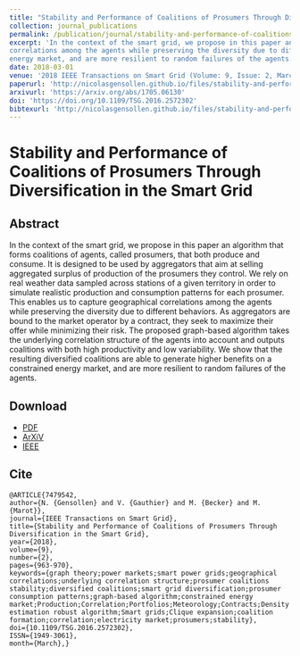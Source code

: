 ```yaml
---
title: "Stability and Performance of Coalitions of Prosumers Through Diversification in the Smart Grid"
collection: journal_publications
permalink: /publication/journal/stability-and-performance-of-coalitions-of-prosumers-through-diversification-in-the-smart-grid
excerpt: 'In the context of the smart grid, we propose in this paper an algorithm that forms coalitions of agents, called prosumers, that both produce and consume. It is designed to be used by aggregators that aim at selling aggregated surplus of production of the prosumers they control. We rely on real weather data sampled across stations of a given territory in order to simulate realistic production and consumption patterns for each prosumer. This enables us to capture geographical
correlations among the agents while preserving the diversity due to different behaviors. As aggregators are bound to the market operator by a contract, they seek to maximize their offer while minimizing their risk. The proposed graph-based algorithm takes the underlying correlation structure of the agents into account and outputs coalitions with both high productivity and low variability. We show that the resulting diversified coalitions are able to generate higher benefits on a constrained
energy market, and are more resilient to random failures of the agents.'
date: 2018-03-01
venue: '2018 IEEE Transactions on Smart Grid (Volume: 9, Issue: 2, March 2018)'
paperurl: 'http://nicolasgensollen.github.io/files/stability-and-performance-of-coalitions-of-prosumers-through-diversification-in-the-smart-grid.pdf'
arxivurl: 'https://arxiv.org/abs/1705.06130'
doi: 'https://doi.org/10.1109/TSG.2016.2572302'
bibtexurl: 'http://nicolasgensollen.github.io/files/stability-and-performance-of-coalitions-of-prosumers-through-diversification-in-the-smart-grid.tex' 
---
```


# Stability and Performance of Coalitions of Prosumers Through Diversification in the Smart Grid

## Abstract

In the context of the smart grid, we propose in this paper an algorithm that forms coalitions of agents, called prosumers, that both produce and consume. It is designed to be used by aggregators that aim at selling aggregated surplus of production of the prosumers they control. We rely on real weather data sampled across stations of a given territory in order to simulate realistic production and consumption patterns for each prosumer. This enables us to capture geographical correlations among
the agents while preserving the diversity due to different behaviors. As aggregators are bound to the market operator by a contract, they seek to maximize their offer while minimizing their risk. The proposed graph-based algorithm takes the underlying correlation structure of the agents into account and outputs coalitions with both high productivity and low variability. We show that the resulting diversified coalitions are able to generate higher benefits on a constrained energy market, and
are more resilient to random failures of the agents.


## Download

- [PDF](http://nicolasgensollen.github.io/files/stability-and-performance-of-coalitions-of-prosumers-through-diversification-in-the-smart-grid.pdf)
- [ArXiV](https://arxiv.org/abs/1705.06130)
- [IEEE](https://ieeexplore.ieee.org/document/7479542)


## Cite

```
@ARTICLE{7479542, 
author={N. {Gensollen} and V. {Gauthier} and M. {Becker} and M. {Marot}}, 
journal={IEEE Transactions on Smart Grid}, 
title={Stability and Performance of Coalitions of Prosumers Through Diversification in the Smart Grid}, 
year={2018}, 
volume={9}, 
number={2}, 
pages={963-970}, 
keywords={graph theory;power markets;smart power grids;geographical correlations;underlying correlation structure;prosumer coalitions stability;diversified coalitions;smart grid diversification;prosumer consumption patterns;graph-based algorithm;constrained energy market;Production;Correlation;Portfolios;Meteorology;Contracts;Density estimation robust algorithm;Smart grids;Clique expansion;coalition formation;correlation;electricity market;prosumers;stability}, 
doi={10.1109/TSG.2016.2572302}, 
ISSN={1949-3061}, 
month={March},}
```

